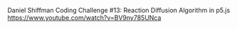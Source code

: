 Daniel Shiffman
Coding Challenge #13: Reaction Diffusion Algorithm in p5.js
https://www.youtube.com/watch?v=BV9ny785UNca